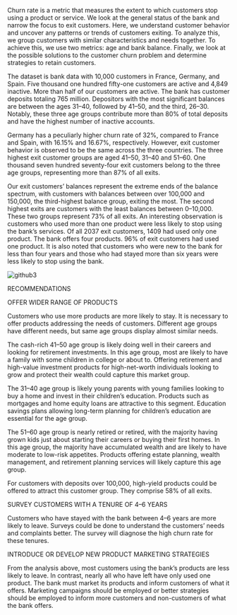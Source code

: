 
Churn rate is a metric that measures the extent to which customers stop using a product or service. We look at the general status of the bank and narrow the focus to exit customers. Here, we understand customer behavior and uncover any patterns or trends of customers exiting. To analyze this, we group customers with similar characteristics and needs together. To achieve this, we use two metrics: age and bank balance. Finally, we look at the possible solutions to the customer churn problem and determine strategies to retain customers.

The dataset is bank data with 10,000 customers in France, Germany, and Spain. Five thousand one hundred fifty-one customers are active and 4,849 inactive. More than half of our customers are active. The bank has customer deposits totaling 765 million. Depositors with the most significant balances are between the ages 31–40, followed by 41–50, and the third, 26–30. Notably, these three age groups contribute more than 80% of total deposits and have the highest number of inactive accounts.




Germany has a peculiarly higher churn rate of 32%, compared to France and Spain, with 16.15% and 16.67%, respectively. However, exit customer behavior is observed to be the same across the three countries. The three highest exit customer groups are aged 41–50, 31–40 and 51–60. One thousand seven hundred seventy-four exit customers belong to the three age groups, representing more than 87% of all exits.



Our exit customers’ balances represent the extreme ends of the balance spectrum, with customers with balances between over 100,000 and 150,000, the third-highest balance group, exiting the most. The second highest exits are customers with the least balances between 0–10,000. These two groups represent 73% of all exits. An interesting observation is customers who used more than one product were less likely to stop using the bank’s services. Of all 2037 exit customers, 1409 had used only one product. The bank offers four products. 96% of exit customers had used one product. It is also noted that customers who were new to the bank for less than four years and those who had stayed more than six years were less likely to stop using the bank. 


![github3](https://github.com/WahomeKungu/Bank-Churn-Analysis/assets/121131685/77cee700-f743-4550-a88a-a25ab203c92b)


RECOMMENDATIONS

OFFER WIDER RANGE OF PRODUCTS

Customers who use more products are more likely to stay. It is necessary to offer products addressing the needs of customers. Different age groups have different needs, but same age groups display almost similar needs.

The cash-rich 41–50 age group is likely doing well in their careers and looking for retirement investments. In this age group, most are likely to have a family with some children in college or about to. Offering retirement and high-value investment products for high-net-worth individuals looking to grow and protect their wealth could capture this market group.

The 31–40 age group is likely young parents with young families looking to buy a home and invest in their children’s education. Products such as mortgages and home equity loans are attractive to this segment. Education savings plans allowing long-term planning for children’s education are essential for the age group.

The 51–60 age group is nearly retired or retired, with the majority having grown kids just about starting their careers or buying their first homes. In this age group, the majority have accumulated wealth and are likely to have moderate to low-risk appetites. Products offering estate planning, wealth management, and retirement planning services will likely capture this age group.

For customers with deposits over 100,000, high-yield products could be offered to attract this customer group. They comprise 58% of all exits.

SURVEY CUSTOMERS WITH A TENURE OF 4–6 YEARS

Customers who have stayed with the bank between 4–6 years are more likely to leave. Surveys could be done to understand the customers’ needs and complaints better. The survey will diagnose the high churn rate for these tenures.

INTRODUCE OR DEVELOP NEW PRODUCT MARKETING STRATEGIES

From the analysis above, most customers using the bank’s products are less likely to leave. In contrast, nearly all who have left have only used one product. The bank must market its products and inform customers of what it offers. Marketing campaigns should be employed or better strategies should be employed to inform more customers and non-customers of what the bank offers.
